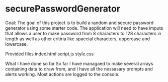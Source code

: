 # securePasswordGenerator

Goal: The goal of this project is to build a random and secure password generator using some starter code. The application
will need to have imputs that allows a user to make password from 8 characters to 128 characters in length as well as other 
critiria like spaecial characters, uppercase and lowercase. 

Provided files
index.html 
script.js 
style.css 

What I have done so far
So far I have managaed to make several arrays containing data to draw from, and I have all the nessasary prompts and alerts working. Most actions are logged to the console.

